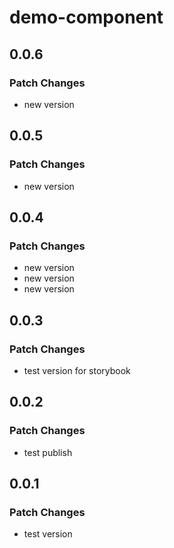 # demo-component

## 0.0.6

### Patch Changes

- new version

## 0.0.5

### Patch Changes

- new version

## 0.0.4

### Patch Changes

- new version
- new version
- new version

## 0.0.3

### Patch Changes

- test version for storybook

## 0.0.2

### Patch Changes

- test publish

## 0.0.1

### Patch Changes

- test version
